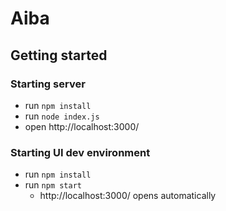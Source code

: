 # Aiba
## Getting started
### Starting server
- run `npm install`
- run `node index.js`
- open http://localhost:3000/

### Starting UI dev environment
- run `npm install`
- run `npm start`
  - http://localhost:3000/ opens automatically
